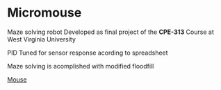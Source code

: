# Micromouse
Maze solving robot
Developed as final project of the **CPE-313** Course at West Virginia University

PID Tuned for sensor response acording to spreadsheet

Maze solving is acomplished with modified floodfill

[Mouse](https://github.com/LuisErnie/Micromouse/blob/master/Micromouse.png)
